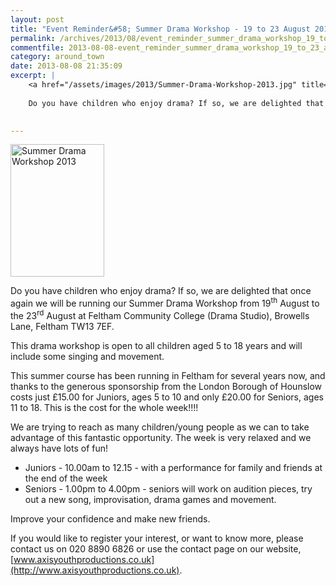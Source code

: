 ```yaml
---
layout: post
title: "Event Reminder&#58; Summer Drama Workshop - 19 to 23 August 2013"
permalink: /archives/2013/08/event_reminder_summer_drama_workshop_19_to_23_augu.html
commentfile: 2013-08-08-event_reminder_summer_drama_workshop_19_to_23_augu
category: around_town
date: 2013-08-08 21:35:09
excerpt: |
    <a href="/assets/images/2013/Summer-Drama-Workshop-2013.jpg" title="See larger version of - Summer Drama Workshop 2013"><img src="/assets/images/2013/Summer-Drama-Workshop-2013_thumb.jpg" width="150" height="212" alt="Summer Drama Workshop 2013" class="photo right" /></a>
    
    Do you have children who enjoy drama? If so, we are delighted that once again we will be running our Summer Drama Workshop from 19<sup>th</sup> August to the 23<sup>rd</sup> August at Feltham Community College (Drama Studio), Browells Lane, Feltham TW13 7EF.
    

---
```


<a href="/assets/images/2013/Summer-Drama-Workshop-2013.jpg" title="See larger version of - Summer Drama Workshop 2013"><img src="/assets/images/2013/Summer-Drama-Workshop-2013_thumb.jpg" width="150" height="212" alt="Summer Drama Workshop 2013" class="photo right" /></a>

Do you have children who enjoy drama? If so, we are delighted that once again we will be running our Summer Drama Workshop from 19<sup>th</sup> August to the 23<sup>rd</sup> August at Feltham Community College (Drama Studio), Browells Lane, Feltham TW13 7EF.

This drama workshop is open to all children aged 5 to 18 years and will include some singing and movement.

This summer course has been running in Feltham for several years now, and thanks to the generous sponsorship from the London Borough of Hounslow costs just £15.00 for Juniors, ages 5 to 10 and only £20.00 for Seniors, ages 11 to 18. This is the cost for the whole week!!!!

We are trying to reach as many children/young people as we can to take advantage of this fantastic opportunity. The week is very relaxed and we always have lots of fun!

-   Juniors - 10.00am to 12.15 - with a performance for family and friends at the end of the week
-   Seniors - 1.00pm to 4.00pm - seniors will work on audition pieces, try out a new song, improvisation, drama games and movement.

Improve your confidence and make new friends.

If you would like to register your interest, or want to know more, please contact us on 020 8890 6826 or use the contact page on our website, [www.axisyouthproductions.co.uk](http://www.axisyouthproductions.co.uk).
